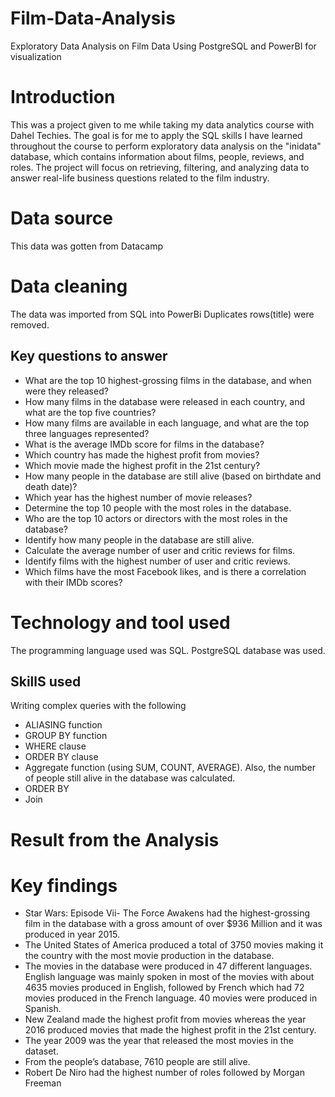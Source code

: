 # Film-Data-Analysis
Exploratory Data Analysis on Film Data Using PostgreSQL and PowerBI for visualization
# Introduction 
This was a project given to me while taking my data analytics course with Dahel Techies. The goal is for me to apply the SQL skills I have learned throughout the course to perform exploratory data analysis on the "inidata" database, which contains information about films, people, reviews, and roles. The project will focus on retrieving, filtering, and analyzing data to answer real-life business questions related to the film industry.
# Data source
This data was gotten from Datacamp
# Data cleaning
The data was imported from SQL into PowerBi
Duplicates rows(title) were removed. 
## Key questions to answer
* What are the top 10 highest-grossing films in the database, and when were they released?
* How many films in the database were released in each country, and what are the top five countries?
* How many films are available in each language, and what are the top three languages represented?
* What is the average IMDb score for films in the database?
* Which country has made the highest profit from movies?
* Which movie made the highest profit in the 21st century?
* How many people in the database are still alive (based on birthdate and death date)?
* Which year has the highest number of movie releases?
* Determine the top 10 people with the most roles in the database.
* Who are the top 10 actors or directors with the most roles in the database?
* Identify how many people in the database are still alive.
* Calculate the average number of user and critic reviews for films.
* Identify films with the highest number of user and critic reviews.
* Which films have the most Facebook likes, and is there a correlation with their IMDb scores?
# Technology and tool used
The programming language used was SQL. 
PostgreSQL database was used. 
## SkillS used
Writing complex queries with the following 
* ALIASING function
* GROUP BY function
* WHERE clause
* ORDER BY clause 
* Aggregate function (using SUM, COUNT, AVERAGE). Also, the number of people still alive in the database was calculated. 
* ORDER BY
* Join
# Result from the Analysis
# Key findings
* Star Wars: Episode Vii- The Force Awakens had the highest-grossing film in the database with a gross amount of over $936 Million and it was produced in year 2015.
* The United States of America produced a total of 3750 movies making it the country with the most movie production in the database.
* The movies in the database were produced in 47 different languages. English language was mainly spoken in most of the movies with about 4635 movies produced in English, 
  followed by French which had 72 movies produced in the French language. 40 movies were produced in Spanish.
* New Zealand made the highest profit from movies whereas the year 2016 produced movies that made the highest profit in the 21st century.
* The year 2009 was the year that released the most movies in the dataset.
* From the people’s database, 7610 people are still alive.
* Robert De Niro had the highest number of roles followed by Morgan Freeman







